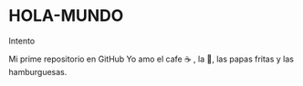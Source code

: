 # HOLA-MUNDO
Intento

Mi prime repositorio en GitHub
Yo amo el cafe :coffee: , la :pizza:, las papas fritas y las hamburguesas.

